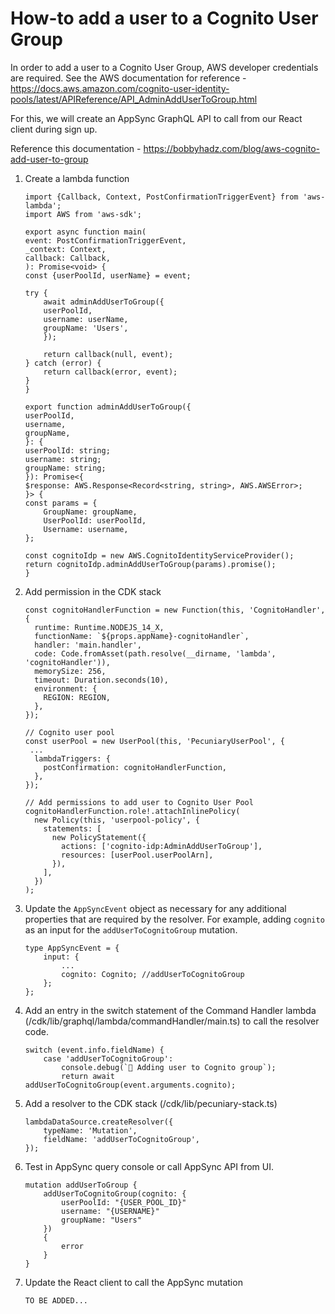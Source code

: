 # How-to add a user to a Cognito User Group

In order to add a user to a Cognito User Group, AWS developer credentials are required. See the AWS documentation for reference - https://docs.aws.amazon.com/cognito-user-identity-pools/latest/APIReference/API_AdminAddUserToGroup.html

For this, we will create an AppSync GraphQL API to call from our React client during sign up.

Reference this documentation - https://bobbyhadz.com/blog/aws-cognito-add-user-to-group

1.  Create a lambda function

    ```
    import {Callback, Context, PostConfirmationTriggerEvent} from 'aws-lambda';
    import AWS from 'aws-sdk';

    export async function main(
    event: PostConfirmationTriggerEvent,
    _context: Context,
    callback: Callback,
    ): Promise<void> {
    const {userPoolId, userName} = event;

    try {
        await adminAddUserToGroup({
        userPoolId,
        username: userName,
        groupName: 'Users',
        });

        return callback(null, event);
    } catch (error) {
        return callback(error, event);
    }
    }

    export function adminAddUserToGroup({
    userPoolId,
    username,
    groupName,
    }: {
    userPoolId: string;
    username: string;
    groupName: string;
    }): Promise<{
    $response: AWS.Response<Record<string, string>, AWS.AWSError>;
    }> {
    const params = {
        GroupName: groupName,
        UserPoolId: userPoolId,
        Username: username,
    };

    const cognitoIdp = new AWS.CognitoIdentityServiceProvider();
    return cognitoIdp.adminAddUserToGroup(params).promise();
    }
    ```

2.  Add permission in the CDK stack

    ```
    const cognitoHandlerFunction = new Function(this, 'CognitoHandler', {
      runtime: Runtime.NODEJS_14_X,
      functionName: `${props.appName}-cognitoHandler`,
      handler: 'main.handler',
      code: Code.fromAsset(path.resolve(__dirname, 'lambda', 'cognitoHandler')),
      memorySize: 256,
      timeout: Duration.seconds(10),
      environment: {
        REGION: REGION,
      },
    });

    // Cognito user pool
    const userPool = new UserPool(this, 'PecuniaryUserPool', {
     ...
      lambdaTriggers: {
        postConfirmation: cognitoHandlerFunction,
      },
    });

    // Add permissions to add user to Cognito User Pool
    cognitoHandlerFunction.role!.attachInlinePolicy(
      new Policy(this, 'userpool-policy', {
        statements: [
          new PolicyStatement({
            actions: ['cognito-idp:AdminAddUserToGroup'],
            resources: [userPool.userPoolArn],
          }),
        ],
      })
    );

    ```

3.  Update the `AppSyncEvent` object as necessary for any additional properties that are required by the resolver. For example, adding `cognito` as an input for the `addUserToCognitoGroup` mutation.

    ```
    type AppSyncEvent = {
        input: {
            ...
            cognito: Cognito; //addUserToCognitoGroup
        };
    };
    ```

4.  Add an entry in the switch statement of the Command Handler lambda (/cdk/lib/graphql/lambda/commandHandler/main.ts) to call the resolver code.

    ```
    switch (event.info.fieldName) {
        case 'addUserToCognitoGroup':
            console.debug(`🔔 Adding user to Cognito group`);
            return await addUserToCognitoGroup(event.arguments.cognito);
    ```

5.  Add a resolver to the CDK stack (/cdk/lib/pecuniary-stack.ts)

    ```
    lambdaDataSource.createResolver({
        typeName: 'Mutation',
        fieldName: 'addUserToCognitoGroup',
    });
    ```

6.  Test in AppSync query console or call AppSync API from UI.

    ```
    mutation addUserToGroup {
        addUserToCognitoGroup(cognito: {
            userPoolId: "{USER_POOL_ID}"
            username: "{USERNAME}"
            groupName: "Users"
        })
        {
            error
        }
    }
    ```

7.  Update the React client to call the AppSync mutation

    ```
    TO BE ADDED...
    ```
